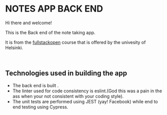 # NOTES APP BACK END

Hi there and welcome!

This is the Back end of the note taking app.

It is from the [fullstackopen] course that is offered by the univesity of Helsinki.

<br />

## Technologies used in building the app

- The back end is built .
- The linter used for code consistency is eslint.(God this was a pain in the ass when your not consistent with your coding style).
- The unit tests are performed using JEST (yay! Facebook) while end to end testing using Cypress.


<br />
<br />

[fullstackopen]: https://fullstackopen.com
